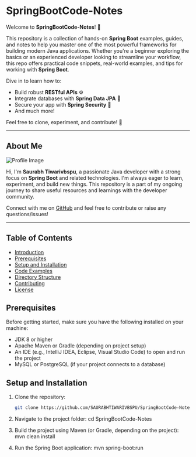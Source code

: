 # SpringBootCode-Notes

Welcome to **SpringBootCode-Notes**! 🎉

This repository is a collection of hands-on **Spring Boot** examples, guides, and notes to help you master one of the most powerful frameworks for building modern Java applications. Whether you're a beginner exploring the basics or an experienced developer looking to streamline your workflow, this repo offers practical code snippets, real-world examples, and tips for working with **Spring Boot**. 

Dive in to learn how to:
- Build robust **RESTful APIs** ⚙️
- Integrate databases with **Spring Data JPA** 💾
- Secure your app with **Spring Security** 🔐
- And much more!

Feel free to clone, experiment, and contribute! 🚀

---

## About Me

![Profile Image](assets/hj.PNG)  <!-- Make sure this path is correct -->

Hi, I'm **Saurabh Tiwarivbspu**, a passionate Java developer with a strong focus on **Spring Boot** and related technologies. I'm always eager to learn, experiment, and build new things. This repository is a part of my ongoing journey to share useful resources and learnings with the developer community.

Connect with me on [GitHub](https://github.com/SAURABHTIWARIVBSPU) and feel free to contribute or raise any questions/issues!

---

## Table of Contents
- [Introduction](#introduction)
- [Prerequisites](#prerequisites)
- [Setup and Installation](#setup-and-installation)
- [Code Examples](#code-examples)
- [Directory Structure](#directory-structure)
- [Contributing](#contributing)
- [License](#license)

## Prerequisites
Before getting started, make sure you have the following installed on your machine:

- JDK 8 or higher
- Apache Maven or Gradle (depending on project setup)
- An IDE (e.g., IntelliJ IDEA, Eclipse, Visual Studio Code) to open and run the project
- MySQL or PostgreSQL (if your project connects to a database)

## Setup and Installation
1. Clone the repository:
   ```bash
   git clone https://github.com/SAURABHTIWARIVBSPU/SpringBootCode-Notes.git
2. Navigate to the project folder:
cd SpringBootCode-Notes

3. Build the project using Maven (or Gradle, depending on the project):
   mvn clean install

4. Run the Spring Boot application:
   mvn spring-boot:run

   


